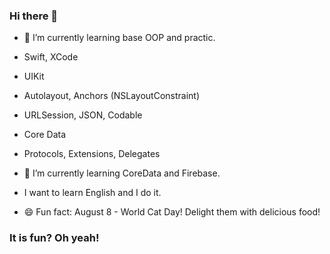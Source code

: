 ### Hi there 👋

- 🌱 I’m currently learning base OOP and practic.

- Swift, XCode

- UIKit

- Autolayout, Anchors (NSLayoutConstraint)

- URLSession, JSON, Codable

- Core Data

- Protocols, Extensions, Delegates

- 🌱 I’m currently learning CoreData and Firebase.

- I want to learn English and I do it.

- 😄 Fun fact: August 8 - World Cat Day! Delight them with delicious food!

### It is fun? Oh yeah!
<!--

Here are some ideas to get you started:

- 🔭 I’m currently working on 
- 🌱 I’m currently learning 
- 👯 I’m looking to collaborate on ...
- 🤔 I’m looking for help with ...
- 💬 Ask me about ...
- 📫 How to reach me: ...
- 😄 Pronouns: ...
- ⚡ Fun fact: ...
-->
